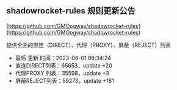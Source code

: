 ## shadowrocket-rules 规则更新公告

[https://github.com/GMOogway/shadowrocket-rules](https://github.com/GMOogway/shadowrocket-rules)

提供全面的直连（DIRECT）、代理（PROXY）、屏蔽（REJECT）列表
- 最后 更新 时间：2023-04-01 06:34:24
- 直连DIRECT列表：65653，update +20
- 代理PROXY 列表：35598，update +3
- 屏蔽REJECT列表：59273，update +181